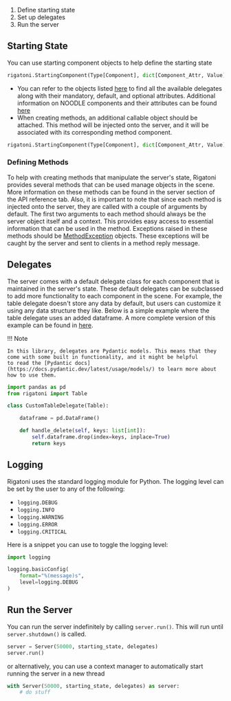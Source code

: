 
1. Define starting state
2. Set up delegates
3. Run the server

## Starting State

You can use starting component objects to help define the starting state

```python
rigatoni.StartingComponent(Type[Component], dict[Component_Attr, Value])
```

- You can refer to the objects listed [here](https://insightcenternoodles.github.io/Rigatoni/api_reference/components/) to find all the available delegates along with their 
mandatory, default, and optional attributes. Additional information on NOODLE components and their attributes can 
be found [here](https://github.com/InsightCenterNoodles/message_spec)
- When creating methods, an additional callable object should be attached. This method will be injected onto the 
server, and it will be associated with its corresponding method component.

```python
rigatoni.StartingComponent(Type[Component], dict[Component_Attr, Value], Callable)
```

### Defining Methods

To help with creating methods that manipulate the server's state, Rigatoni provides several methods that can be used
manage objects in the scene. More information on these methods can be found in the server section of the API reference
tab. Also, it is important to note that since each method is injected onto the server, they are called with a couple of 
arguments by default. The first two arguments to each method should always be the server object itself and 
a context. This provides easy access to essential information that can be used in the method. Exceptions raised
in these methods should be [MethodException](api_reference/delegates.md##MethodException) objects. These exceptions 
will be caught by the server and sent to clients in a method reply message.

## Delegates

The server comes with a default delegate class for each component that is maintained in the server's state. These
default delegates can be subclassed to add more functionality to each component in the scene. For example, the table 
delegate doesn't store any data by default, but users can customize it using any data structure they like. Below is a
simple example where the table delegate uses an added dataframe. A more complete version of this example can be found in
[here](https://github.com/InsightCenterNoodles/Rigatoni/blob/v0.2.1/tests/examples/basic_server.py).

!!! Note

    In this library, delegates are Pydantic models. This means that they come with some built in functionality, and it might be helpful
    to read the [Pydantic docs](https://docs.pydantic.dev/latest/usage/models/) to learn more about how to use them.
    

```python
import pandas as pd
from rigatoni import Table

class CustomTableDelegate(Table):

    dataframe = pd.DataFrame()

    def handle_delete(self, keys: list[int]):
        self.dataframe.drop(index=keys, inplace=True)
        return keys
```

## Logging

Rigatoni uses the standard logging module for Python.
The logging level can be set by the user to any of the following:

- `logging.DEBUG`
- `logging.INFO`
- `logging.WARNING`
- `logging.ERROR`
- `logging.CRITICAL`

Here is a snippet you can use to toggle the logging level:
```python
import logging

logging.basicConfig(
    format="%(message)s",
    level=logging.DEBUG
)
```

## Run the Server

You can run the server indefinitely by calling `server.run()`. This will run until `server.shutdown()` is called.

```python
server = Server(50000, starting_state, delegates)
server.run() 
```
or alternatively, you can use a context manager to automatically start running the server in a new thread

```python
with Server(50000, starting_state, delegates) as server:
    # do stuff
```

